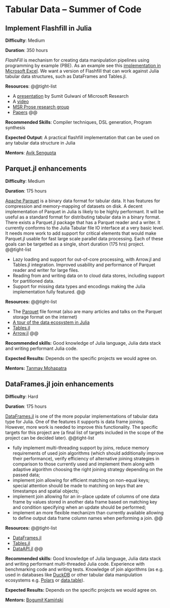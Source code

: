 
# Tabular Data – Summer of Code

## Implement Flashfill in Julia 

**Difficulty**: Medium

**Duration**: 350 hours

*FlashFill* is mechanism for creating data manipulation pipelines using programming by example (PBE). As an example see this [implementation in Microsoft Excel](https://support.microsoft.com/en-us/office/using-flash-fill-in-excel-3f9bcf1e-db93-4890-94a0-1578341f73f7). We want a version of Flashfill that can work against Julia tabular data structures, such as DataFrames and Tables.jl. 

**Resources**:
@@tight-list
* A [presentation](https://www.microsoft.com/en-us/research/wp-content/uploads/2017/04/pldi16-tutorial.pptx) by Sumit Gulwani of Microsoft Research
* A [video](https://youtu.be/X1YXge3C8RI)
* [MSR Prose research group](https://www.microsoft.com/en-us/research/group/prose/)
* [Papers](https://www.microsoft.com/en-us/research/group/prose/#!publications)
@@

**Recommended Skills**: Compiler techniques, DSL generation, Program synthesis

**Expected Output**: A practical flashfill implementation that can be used on any tabular data structure in Julia

**Mentors**: [Avik Sengupta](https://github.com/aviks/)

## Parquet.jl enhancements

**Difficulty**: Medium

**Duration**: 175 hours 

[Apache Parquet](https://parquet.apache.org/) is a binary data format for tabular data. It has features for compression and memory-mapping of datasets on disk. A decent implementation of Parquet in Julia is likely to be highly performant. It will be useful as a standard format for distributing tabular data in a binary format. There exists a Parquet.jl package that has a Parquet reader and a writer. It currently conforms to the Julia Tabular file IO interface at a very basic level. It needs more work to add support for critical elements that would make Parquet.jl usable for fast large scale parallel data processing. Each of these goals can be targetted as a single, short duration (175 hrs) project. 
@@tight-list
* Lazy loading and support for out-of-core processing, with Arrow.jl and Tables.jl integration. Improved usability and performance of Parquet reader and writer for large files.
* Reading from and writing data on to cloud data stores, including support for partitioned data.
* Support for missing data types and encodings making the Julia implementation fully featured.
@@

**Resources:**
@@tight-list
* The [Parquet](https://parquet.apache.org/documentation/latest/) file format (also are many articles and talks on the Parquet storage format on the internet)
* [A tour of the data ecosystem in Julia](https://quinnj.home.blog/2019/07/21/a-tour-of-the-data-ecosystem-in-julia/)
* [Tables.jl](https://github.com/JuliaData/Tables.jl)
* [Arrow.jl](https://github.com/JuliaData/Arrow.jl)
@@

**Recommended skills:** Good knowledge of Julia language, Julia data stack and writing performant Julia code.

**Expected Results:** Depends on the specific projects we would agree on.

**Mentors:** [Tanmay Mohapatra](https://github.com/tanmaykm)

## DataFrames.jl join enhancements

**Difficulty**: Hard

**Duration**: 175 hours 

[DataFrames.jl](https://github.com/JuliaData/DataFrames.jl) is one of the more popular implementations of tabular data type for Julia. One of the features it supports is data frame joining. However, more work is needed to improve this functionality. The specific targets for this project are (a final list of targets included in the scope of the project can be decided later).
@@tight-list
* fully implement multi-threading support by joins, reduce memory requirements of used join algorithms (which should additionally improve their performance), verify efficiency of alternative joining strategies in comparison to those currently used and implement them along with adaptive algorithm choosing the right joining strategy depending on the passed data;
* implement join allowing for efficient matching on non-equal keys; special attention should be made to matching on keys that are timestamps and spatial objects;
* implement join allowing for an in-place update of columns of one data frame by values stored in another data frame based on matching key and condition specifying when an update should be performed;
* implement an more flexible mechanizm than currently available allowing to define output data frame column names when performing a join.
@@

**Resources:**
@@tight-list
* [DataFrames.jl](https://github.com/JuliaData/DataFrames.jl)
* [Tables.jl](https://github.com/JuliaData/Tables.jl)
* [DataAPI.jl](https://github.com/JuliaData/DataAPI.jl)
@@

**Recommended skills:** Good knowledge of Julia language, Julia data stack and writing performant multi-threaded Julia code. Experience with benchmarking code and writing tests. Knowledge of join algorithms (as e.g. used in databases like [DuckDB](https://duckdb.org/) or other tabular data manipulation ecosystems e.g. [Polars](https://www.pola.rs/) or [data.table](https://github.com/Rdatatable/data.table)).

**Expected Results:** Depends on the specific projects we would agree on.

**Mentors:** [Bogumił Kamiński](https://github.com/bkamins)

